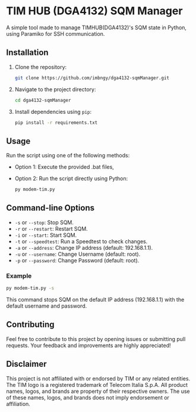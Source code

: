 # TIM HUB (DGA4132) SQM Manager
 A simple tool made to manage TIMHUB(DGA4132)'s SQM state in Python, using Paramiko for SSH communication. 

## Installation

1. Clone the repository:

   ```bash
   git clone https://github.com/imbngy/dga4132-sqmManager.git
   ```
2. Navigate to the project directory:
   
   ```bash
   cd dga4132-sqmManager
   ```
3. Install dependencies using `pip`:

   ```bash
   pip install -r requirements.txt
   ```
   
## Usage

Run the script using one of the following methods:

- Option 1: Execute the provided .bat files,
- Option 2: Run the script directly using Python:

  ```bash
  py modem-tim.py
  ```

## Command-line Options

- `-s` or `--stop`: Stop SQM.
- `-r` or `--restart`: Restart SQM.
- `-i` or `--start`: Start SQM.
- `-t` or `--speedtest`: Run a Speedtest to check changes.
- `-a` or `--address`: Change IP address (default: 192.168.1.1).
- `-u` or `--username`: Change Username (default: root).
- `-p` or `--password`: Change Password (default: root).

### Example

```bash
py modem-tim.py -s
```
This command stops SQM on the default IP address (192.168.1.1) with the default username and password.

## Contributing

Feel free to contribute to this project by opening issues or submitting pull requests. Your feedback and improvements are highly appreciated!

## Disclaimer

This project is not affiliated with or endorsed by TIM or any related entities. The TIM logo is a registered trademark of Telecom Italia S.p.A. All product names, logos, and brands are property of their respective owners. The use of these names, logos, and brands does not imply endorsement or affiliation.
